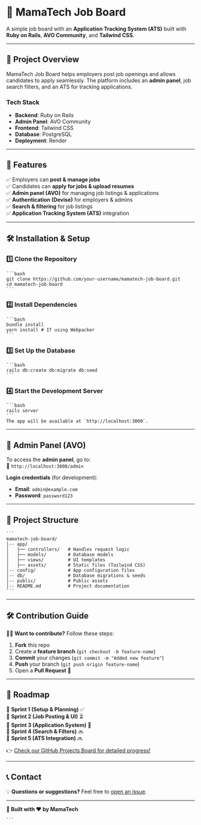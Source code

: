 # 🌟 MamaTech Job Board  

A simple job board with an **Application Tracking System (ATS)** built with **Ruby on Rails**, **AVO Community**, and **Tailwind CSS**.  

---

## 🚀 Project Overview  

MamaTech Job Board helps employers post job openings and allows candidates to apply seamlessly. The platform includes an **admin panel**, job search filters, and an ATS for tracking applications.  

### **Tech Stack** 

- **Backend**: Ruby on Rails  
- **Admin Panel**: AVO Community  
- **Frontend**: Tailwind CSS  
- **Database**: PostgreSQL  
- **Deployment**: Render  

---

## 📌 Features  

✅ Employers can **post & manage jobs**  
✅ Candidates can **apply for jobs & upload resumes**  
✅ **Admin panel (AVO)** for managing job listings & applications  
✅ **Authentication (Devise)** for employers & admins  
✅ **Search & filtering** for job listings  
✅ **Application Tracking System (ATS)** integration  

---

## 🛠 Installation & Setup  

### **1️⃣ Clone the Repository**

    ```bash
    git clone https://github.com/your-username/mamatech-job-board.git
    cd mamatech-job-board
    ```

### **2️⃣ Install Dependencies**

    ```bash
    bundle install
    yarn install # If using Webpacker
    ```

### **3️⃣ Set Up the Database**

    ```bash
    rails db:create db:migrate db:seed
    ```

### **4️⃣ Start the Development Server**

    ```bash
    rails server
    ```
    The app will be available at `http://localhost:3000`.  

---

## 🎨 Admin Panel (AVO)  

To access the **admin panel**, go to:  
🔗 `http://localhost:3000/admin`  

**Login credentials** (for development): 

- **Email**: `admin@example.com`  
- **Password**: `password123`  

---

## 📂 Project Structure  

    ```
    mamatech-job-board/
    │-- app/
    │   ├── controllers/   # Handles request logic
    │   ├── models/        # Database models
    │   ├── views/         # UI templates
    │   ├── assets/        # Static files (Tailwind CSS)
    │-- config/            # App configuration files
    │-- db/                # Database migrations & seeds
    │-- public/            # Public assets
    │-- README.md          # Project documentation
    ```

---

## 🛠 Contribution Guide  

👩‍💻 **Want to contribute?** Follow these steps:  

1. **Fork** this repo  
2. Create a **feature branch** (`git checkout -b feature-name`)  
3. **Commit** your changes (`git commit -m "Added new feature"`)  
4. **Push** your branch (`git push origin feature-name`)  
5. Open a **Pull Request** 🚀  

---

## 📌 Roadmap  

🔹 **Sprint 1 (Setup & Planning)** ✅  
🔹 **Sprint 2 (Job Posting & UI)** ⏳  
🔹 **Sprint 3 (Application System)** 🚧  
🔹 **Sprint 4 (Search & Filters)** 🔜  
🔹 **Sprint 5 (ATS Integration)** 🔜  

👉 [Check our GitHub Projects Board for detailed progress!](https://github.com/orgs/mamatechafrica/projects/4)


---

## 📞 Contact  

💡 **Questions or suggestions?** Feel free to [open an issue](https://github.com/your-username/mamatech-job-board/issues).  

---

**🚀 Built with ❤️ by MamaTech**  

    ```
    
